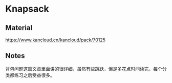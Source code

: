 # Knapsack

## Material 
https://www.kancloud.cn/kancloud/pack/70125

## Notes

背包问题这篇文章里面讲的很详细，虽然有些跳跃，但是多花点时间读完，每个分类都练习之后受益很多。


